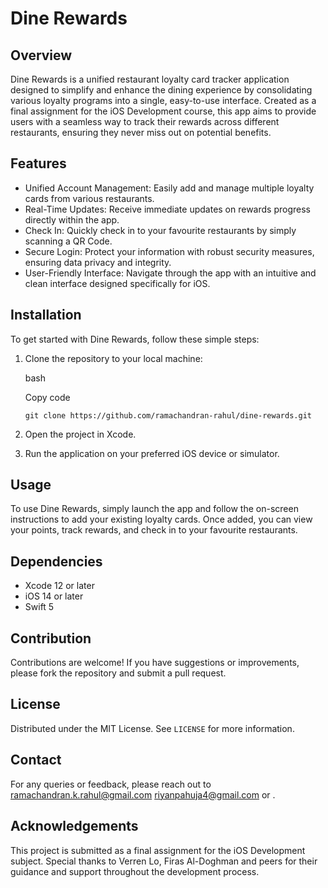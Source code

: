 Dine Rewards
============

Overview
--------

Dine Rewards is a unified restaurant loyalty card tracker application designed to simplify and enhance the dining experience by consolidating various loyalty programs into a single, easy-to-use interface. Created as a final assignment for the iOS Development course, this app aims to provide users with a seamless way to track their rewards across different restaurants, ensuring they never miss out on potential benefits.

Features
--------

-   Unified Account Management: Easily add and manage multiple loyalty cards from various restaurants.
-   Real-Time Updates: Receive immediate updates on rewards progress directly within the app.
-   Check In: Quickly check in to your favourite restaurants by simply scanning a QR Code. 
-   Secure Login: Protect your information with robust security measures, ensuring data privacy and integrity.
-   User-Friendly Interface: Navigate through the app with an intuitive and clean interface designed specifically for iOS.

Installation
------------

To get started with Dine Rewards, follow these simple steps:

1.  Clone the repository to your local machine:

    bash

    Copy code

    `git clone https://github.com/ramachandran-rahul/dine-rewards.git`

2.  Open the project in Xcode.
3.  Run the application on your preferred iOS device or simulator.

Usage
-----

To use Dine Rewards, simply launch the app and follow the on-screen instructions to add your existing loyalty cards. Once added, you can view your points, track rewards, and check in to your favourite restaurants.

Dependencies
------------

-   Xcode 12 or later
-   iOS 14 or later
-   Swift 5

Contribution
------------

Contributions are welcome! If you have suggestions or improvements, please fork the repository and submit a pull request.

License
-------

Distributed under the MIT License. See `LICENSE` for more information.

Contact
-------

For any queries or feedback, please reach out to <ramachandran.k.rahul@gmail.com> <riyanpahuja4@gmail.com> or <michael email here>.

Acknowledgements
----------------

This project is submitted as a final assignment for the iOS Development subject. Special thanks to Verren Lo, Firas Al-Doghman and peers for their guidance and support throughout the development process.
